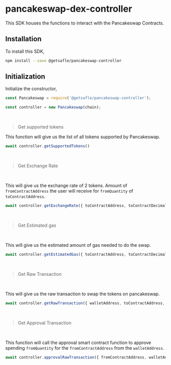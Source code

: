 # pancakeswap-dex-controller

This SDK houses the functions to interact with the Pancakeswap Contracts.

## Installation

To install this SDK,

```sh
npm install --save @getsafle/pancakeswap-controller
```

## Initialization

Initialize the constructor,

```js
const Pancakeswap = require('@getsafle/pancakeswap-controller');

const controller = new Pancakeswap(chain);
```

<br>

> Get supported tokens

This function will give us the list of all tokens supported by Pancakeswap.

```js
await controller.getSupportedTokens()
```

<br>

> Get Exchange Rate

<br>

This will give us the exchange rate of 2 tokens.
Amount of `fromContractAddress` the user will receive for `fromQuantity` of `toContractAddress`.

```js
await controller.getExchangeRate({ toContractAddress, toContractDecimal, fromContractAddress, fromContractDecimal, fromQuantity, slippageTolerance, walletAddress })
```

<br>

> Get Estimated gas

<br>

This will give us the estimated amount of gas needed to do the swap.

```js
await controller.getEstimatedGas({ toContractAddress, toContractDecimal, fromContractAddress, fromContractDecimal, fromQuantity, slippageTolerance, walletAddress })
```

<br>

> Get Raw Transaction

<br>

This will give us the raw transaction to swap the tokens on pancakeswap.

```js
await controller.getRawTransaction({ walletAddress, toContractAddress, toContractDecimal, fromContractAddress, fromContractDecimal, toQuantity, fromQuantity, slippageTolerance })
```

<br>

> Get Approval Transaction

<br>

This function will call the approval smart contract function to approve spending `fromQuantity` for the `fromContractAddress` from the `walletAddress`.

```js
await controller.approvalRawTransaction({ fromContractAddress, walletAddress, fromQuantity })
```